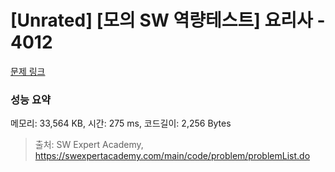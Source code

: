 # [Unrated] [모의 SW 역량테스트] 요리사 - 4012 

[문제 링크](https://swexpertacademy.com/main/code/problem/problemDetail.do?contestProbId=AWIeUtVakTMDFAVH) 

### 성능 요약

메모리: 33,564 KB, 시간: 275 ms, 코드길이: 2,256 Bytes



> 출처: SW Expert Academy, https://swexpertacademy.com/main/code/problem/problemList.do